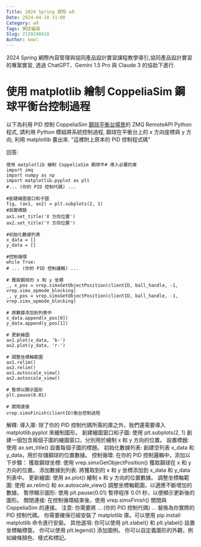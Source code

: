 ```yaml
---
Title: 2024 Spring 課程 w9
Date: 2024-04-18 11:00
Category: w9
Tags: 網誌編寫
Slug: 2120240418
Author: kmol
---
```


2024 Spring 網際內容管理與協同產品設計實習課程教學導引,協同產品設計實習的專案實習, 透過 ChatGPT、Gemini 1.5 Pro 與 Claude 3 的協助下進行.

<!-- PELICAN_END_SUMMARY -->

# 使用 matplotlib 繪制 CoppeliaSim 鋼球平衡台控制過程
以下為利用 PID 控制 CoppeliaSim <a href="http://229.cycu.org/ball_beam_balancing_PID_control_coppeliasim_1d_and_2d.7z">鋼球平衡台場景</a>的 ZMQ RemoteAPI Python 程式, 請利用 Python 模組將系統控制過程, 鋼球在平衡台上的 x 方向座標與 y 方向, 利用 matplotlib 畫出來. "這裡附上原本的 PID 控制程式碼"

回答:


    
    使用 matplotlib 繪制 CoppeliaSim 鋼球平# 導入必要的庫
    import zmq
    import numpy as np
    import matplotlib.pyplot as plt
    #... (你的 PID 控制代碼) ...

    #創建繪圖窗口和子圖
    fig, (ax1, ax2) = plt.subplots(2, 1)
    #設置標題
    ax1.set_title('X 方向位置')
    ax2.set_title('Y 方向位置')

    #初始化數據列表
    x_data = []
    y_data = []

    #控制循環
    while True:
    # ... (你的 PID 控制邏輯) ...

    # 獲取鋼球的 x 和 y 坐標
    _, x_pos = vrep.simxGetObjectPosition(clientID, ball_handle, -1, vrep.simx_opmode_blocking)
    _, y_pos = vrep.simxGetObjectPosition(clientID, ball_handle, -1, vrep.simx_opmode_blocking)

    # 將數據添加到列表中
    x_data.append(x_pos[0])
    y_data.append(y_pos[1])

    # 更新繪圖
    ax1.plot(x_data, 'b-')
    ax2.plot(y_data, 'r-')

    # 調整坐標軸範圍
    ax1.relim()
    ax2.relim()
    ax1.autoscale_view()
    ax2.autoscale_view()

    # 暫停以顯示圖形
    plt.pause(0.01)

    # 關閉連接
    vrep.simxFinish(clientID)衡台控制過程

解釋:
導入庫: 除了你的 PID 控制代碼所需的庫之外，我們還需要導入 matplotlib.pyplot 來繪制圖形。
創建繪圖窗口和子圖: 使用 plt.subplots(2, 1) 創建一個包含兩個子圖的繪圖窗口，分別用於繪制 x 和 y 方向的位置。
設置標題: 使用 ax.set_title() 設置每個子圖的標題。
初始化數據列表: 創建空列表 x_data 和 y_data，用於存儲鋼球的位置數據。
控制循環: 在你的 PID 控制邏輯中，添加以下步驟：
獲取鋼球坐標: 使用 vrep.simxGetObjectPosition() 獲取鋼球在 x 和 y 方向的位置。
添加數據到列表: 將獲取到的 x 和 y 坐標添加到 x_data 和 y_data 列表中。
更新繪圖: 使用 ax.plot() 繪制 x 和 y 方向的位置數據。
調整坐標軸範圍: 使用 ax.relim() 和 ax.autoscale_view() 調整坐標軸範圍，以適應不斷增加的數據。
暫停顯示圖形: 使用 plt.pause(0.01) 暫停程序 0.01 秒，以便顯示更新後的圖形。
關閉連接: 在控制循環結束後，使用 vrep.simxFinish() 關閉與 CoppeliaSim 的連接。
注意:
你需要將 ... (你的 PID 控制代碼) ... 替換為你實際的 PID 控制代碼。
你需要確保已經安裝了 matplotlib 庫。可以使用 pip install matplotlib 命令進行安裝。
其他選項:
你可以使用 plt.xlabel() 和 plt.ylabel() 設置坐標軸標簽。
你可以使用 plt.legend() 添加圖例。
你可以自定義圖形的外觀，例如線條顏色、樣式和標記。